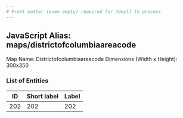 ```yaml
---
# Front matter (even empty) required for Jekyll to process
---
```


## JavaScript Alias: maps/districtofcolumbiaareacode

Map Name: Districtofcolumbiaareacode
Dimensions (Width x Height): 300x350





### List of Entities

ID | Short label | Label
---|---|---|
202|202|202

